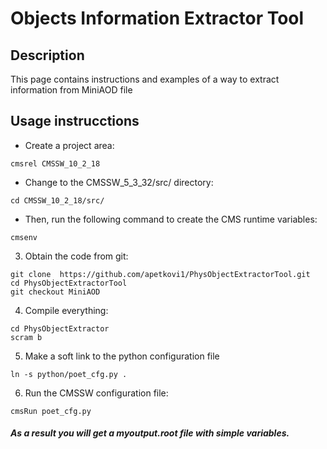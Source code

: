 # Objects Information Extractor Tool
## Description
This page contains instructions and examples of a way to extract information from MiniAOD file

## Usage instrucctions

* Create a project area:
```
cmsrel CMSSW_10_2_18
```
* Change to the CMSSW_5_3_32/src/ directory:

```
cd CMSSW_10_2_18/src/
```
* Then, run the following command to create the CMS runtime variables:

```
cmsenv
```
3. Obtain the code from git:
```
git clone  https://github.com/apetkovi1/PhysObjectExtractorTool.git
cd PhysObjectExtractorTool
git checkout MiniAOD
```
4. Compile everything:
```
cd PhysObjectExtractor
scram b
```
5. Make a soft link to the python configuration file
```
ln -s python/poet_cfg.py .
```
6. Run the CMSSW configuration file:
```
cmsRun poet_cfg.py
```

##### As a result you will get a myoutput.root file with simple variables.








